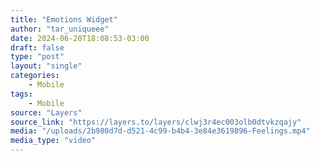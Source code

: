 ```yaml
---
title: "Emotions Widget"
author: "tar_uniqueee"
date: 2024-06-20T18:08:53-03:00
draft: false
type: "post"
layout: "single"
categories:
    - Mobile
tags:
    - Mobile
source: "Layers"
source_link: "https://layers.to/layers/clwj3r4ec003olb0dtvkzqajy"
media: "/uploads/2b980d7d-d521-4c99-b4b4-3e84e3619896-Feelings.mp4"
media_type: "video"
---
```


